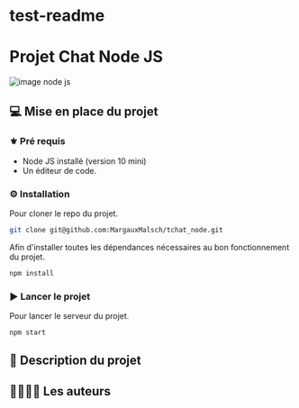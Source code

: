 # test-readme

# Projet Chat Node JS

![image node js](https://upload.wikimedia.org/wikipedia/commons/thumb/d/d9/Node.js_logo.svg/1200px-Node.js_logo.svg.png)

## :computer: Mise en place du projet

### :fleur_de_lis: Pré requis
- Node JS installé (version 10 mini)
- Un éditeur de code. 

### :gear: Installation

Pour cloner le repo du projet. 
```bash
git clone git@github.com:MargauxMalsch/tchat_node.git 
``` 

Afin d'installer toutes les dépendances nécessaires au bon fonctionnement du projet. 
```bash
npm install
```  

### :arrow_forward: Lancer le projet

Pour lancer le serveur du projet.
```bash
npm start 
``` 

## :scroll: Description du projet

## :family_man_woman_girl_boy: Les auteurs


